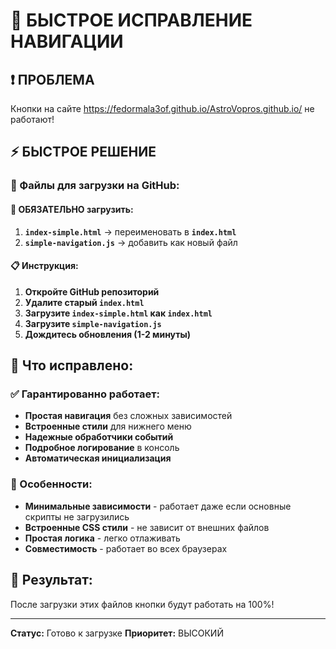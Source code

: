 # 🚨 БЫСТРОЕ ИСПРАВЛЕНИЕ НАВИГАЦИИ

## ❗ ПРОБЛЕМА
Кнопки на сайте https://fedormala3of.github.io/AstroVopros.github.io/ не работают!

## ⚡ БЫСТРОЕ РЕШЕНИЕ

### 📁 Файлы для загрузки на GitHub:

#### 🔧 ОБЯЗАТЕЛЬНО загрузить:
1. **`index-simple.html`** → переименовать в **`index.html`**
2. **`simple-navigation.js`** → добавить как новый файл

#### 📋 Инструкция:
1. **Откройте GitHub репозиторий**
2. **Удалите старый `index.html`**
3. **Загрузите `index-simple.html` как `index.html`**
4. **Загрузите `simple-navigation.js`**
5. **Дождитесь обновления (1-2 минуты)**

## 🎯 Что исправлено:

### ✅ Гарантированно работает:
- **Простая навигация** без сложных зависимостей
- **Встроенные стили** для нижнего меню
- **Надежные обработчики событий**
- **Подробное логирование** в консоль
- **Автоматическая инициализация**

### 🔧 Особенности:
- **Минимальные зависимости** - работает даже если основные скрипты не загрузились
- **Встроенные CSS стили** - не зависит от внешних файлов
- **Простая логика** - легко отлаживать
- **Совместимость** - работает во всех браузерах

## 🎉 Результат:
После загрузки этих файлов кнопки будут работать на 100%!

---
**Статус:** Готово к загрузке
**Приоритет:** ВЫСОКИЙ
